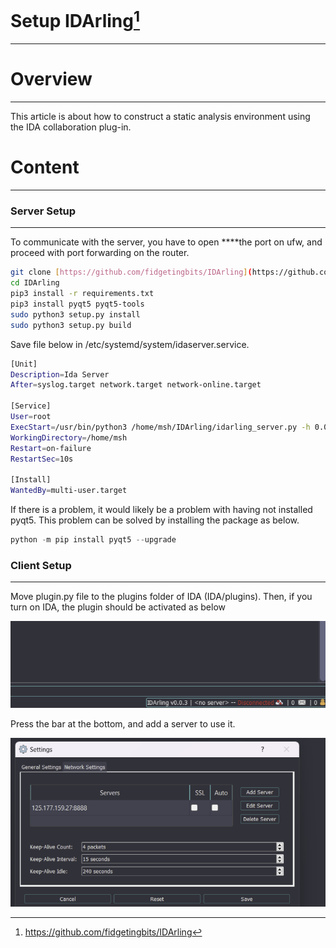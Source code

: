 # Setup IDArling[^1]

---

# Overview

---

This article is about how to construct a static analysis environment using the IDA collaboration plug-in.

# Content

---

### Server Setup

---

To communicate with the server, you have to open ****the port on ufw, and proceed with port forwarding on the router.

```bash
git clone [https://github.com/fidgetingbits/IDArling](https://github.com/fidgetingbits/IDArling)
cd IDArling
pip3 install -r requirements.txt
pip3 install pyqt5 pyqt5-tools
sudo python3 setup.py install
sudo python3 setup.py build
```

Save file below in /etc/systemd/system/idaserver.service.

```bash
[Unit]
Description=Ida Server
After=syslog.target network.target network-online.target

[Service]
User=root
ExecStart=/usr/bin/python3 /home/msh/IDArling/idarling_server.py -h 0.0.0.0 -p 8888 --no-ssl
WorkingDirectory=/home/msh
Restart=on-failure
RestartSec=10s

[Install]
WantedBy=multi-user.target
```

If there is a problem, it would likely be a problem with having not installed pyqt5. This problem can be solved by installing the package as below.

```python
python -m pip install pyqt5 --upgrade
```

### Client Setup

---

Move plugin.py file to the plugins folder of IDA (IDA/plugins). Then, if you turn on IDA, the plugin should be activated as below

![IDArling_Bar](img/IDArling_Bar.png)

Press the bar at the bottom, and add a server to use it.

![IDArling_Setting](img/IDArling_Setting.png)

[^1]: https://github.com/fidgetingbits/IDArling
